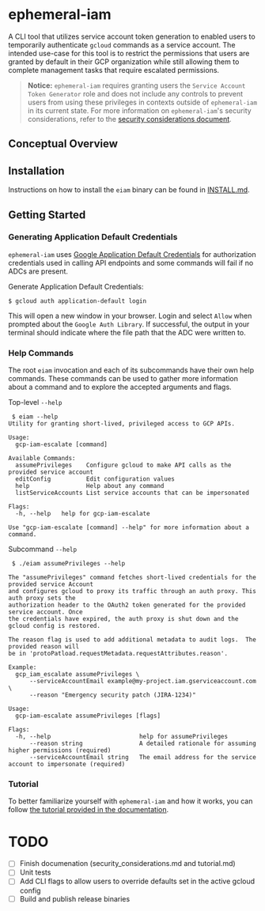 # ephemeral-iam
A CLI tool that utilizes service account token generation to enabled users to
temporarily authenticate `gcloud` commands as a service account.  The intended
use-case for this tool is to restrict the permissions that users are granted
by default in their GCP organization while still allowing them to complete
management tasks that require escalated permissions.

> **Notice:** `ephemeral-iam` requires granting users the `Service Account Token Generator`
> role and does not include any controls to prevent users from using these
> privileges in contexts outside of `ephemeral-iam` in its current state.
> For more information on `ephemeral-iam`'s security considerations, refer to the
> [security considerations document](docs/security_considerations.md).

## Conceptual Overview

## Installation
Instructions on how to install the `eiam` binary can be found in
[INSTALL.md](docs/INSTALL.md).

## Getting Started

### Generating Application Default Credentials
`ephemeral-iam` uses [Google Application Default Credentials](https://developers.google.com/identity/protocols/application-default-credentials)
for authorization credentials used in calling API endpoints and some commands
will fail if no ADCs are present. 

Generate Application Default Credentials:
```shell
$ gcloud auth application-default login
```

This will open a new window in your browser.  Login and select `Allow` when
prompted about the `Google Auth Library`.  If successful, the output in your
terminal should indicate where the file path that the ADC were written to.

### Help Commands
The root `eiam` invocation and each of its subcommands have their own help
commands. These commands can be used to gather more information about a command
and to explore the accepted arguments and flags.

Top-level `--help`
```
 $ eiam --help
Utility for granting short-lived, privileged access to GCP APIs.

Usage:
  gcp-iam-escalate [command]

Available Commands:
  assumePrivileges    Configure gcloud to make API calls as the provided service account
  editConfig          Edit configuration values
  help                Help about any command
  listServiceAccounts List service accounts that can be impersonated

Flags:
  -h, --help   help for gcp-iam-escalate

Use "gcp-iam-escalate [command] --help" for more information about a command.
```

Subcommand `--help`
```
 $ ./eiam assumePrivileges --help

The "assumePrivileges" command fetches short-lived credentials for the provided service Account
and configures gcloud to proxy its traffic through an auth proxy. This auth proxy sets the
authorization header to the OAuth2 token generated for the provided service account. Once
the credentials have expired, the auth proxy is shut down and the gcloud config is restored.

The reason flag is used to add additional metadata to audit logs.  The provided reason will
be in 'protoPatload.requestMetadata.requestAttributes.reason'.

Example:
  gcp_iam_escalate assumePrivileges \
      --serviceAccountEmail example@my-project.iam.gserviceaccount.com \
      --reason "Emergency security patch (JIRA-1234)"

Usage:
  gcp-iam-escalate assumePrivileges [flags]

Flags:
  -h, --help                         help for assumePrivileges
      --reason string                A detailed rationale for assuming higher permissions (required)
      --serviceAccountEmail string   The email address for the service account to impersonate (required)
```

### Tutorial
To better familiarize yourself with `ephemeral-iam` and how it works, you can
follow [the tutorial provided in the documentation](docs/tutorial.md).

# TODO
- [ ] Finish documenation (security_considerations.md and tutorial.md)
- [ ] Unit tests
- [ ] Add CLI flags to allow users to override defaults set in the active gcloud config
- [ ] Build and publish release binaries